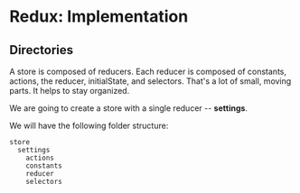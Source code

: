 # Redux: Implementation

## Directories

A store is composed of reducers. Each reducer is composed of constants, actions, the reducer, initialState, and selectors. That's a lot of small, moving parts. It helps to stay organized.

We are going to create a store with a single reducer -- **settings**.

We will have the following folder structure:

```
store
  settings
    actions
    constants
    reducer
    selectors
```
